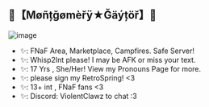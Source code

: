 ## 💚【Møñțğømèřÿ★Ğäýțöř】💜

![image](https://github.com/user-attachments/assets/4cad89bc-8995-4c93-918f-879473e00333)

- ✨: FNaF Area, Marketplace, Campfires. Safe Server!
- ✨: Whisp2Int please! I may be AFK or miss your text.
- ✨: 17 Yrs , She/Her! View my Pronouns Page for more.
- ✨: please sign my RetroSpring! <3
- ✨: 13+ int , FNaF fans <3
- ✨: Discord: ViolentClawz to chat :3
